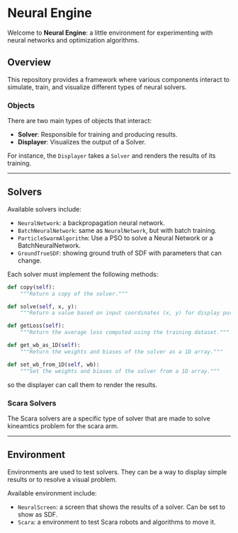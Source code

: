 # Neural Engine

Welcome to **Neural Engine**: a little environment for experimenting with neural networks and optimization algorithms.

## Overview

This repository provides a framework where various components interact to simulate, train, and visualize different types of neural solvers.

### Objects

There are two main types of objects that interact:

- **Solver**: Responsible for training and producing results.
- **Displayer**: Visualizes the output of a Solver.

For instance, the `Displayer` takes a `Solver` and renders the results of its training.

---

## Solvers

Available solvers include:

- `NeuralNetwork`: a backpropagation neural network.
- `BatchNeuralNetwork`: same as `NeuralNetwork`, but with batch training.
- `ParticleSwarmAlgorithm`: Use a PSO to solve a Neural Network or a BatchNeuralNetwork.
- `GroundTrueSDF`: showing ground truth of SDF with parameters that can change.

Each solver must implement the following methods:

```python
def copy(self):
    """Return a copy of the solver."""

def solve(self, x, y):
    """Return a value based on input coordinates (x, y) for display purposes."""

def getLoss(self):
    """Return the average loss computed using the training dataset."""

def get_wb_as_1D(self):
    """Return the weights and biases of the solver as a 1D array."""

def set_wb_from_1D(self, wb):
    """Set the weights and biases of the solver from a 1D array."""
```

so the displayer can call them to render the results.


### Scara Solvers

The Scara solvers are a specific type of solver that are made to solve kineamtics problem for the scara arm.

---

## Environment

Environments are used to test solvers. They can be a way to display simple results or to resolve a visual problem.

Available environment include:

- `NeuralScreen`: a screen that shows the results of a solver. Can be set to show as SDF.
- `Scara`: a environment to test Scara robots and algorithms to move it.